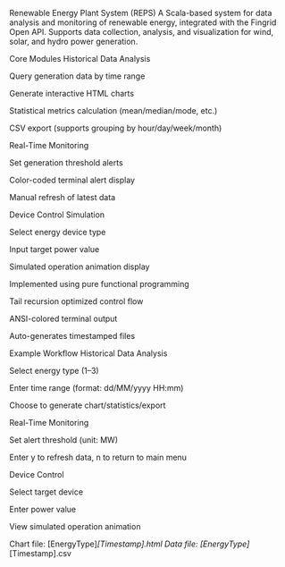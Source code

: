 Renewable Energy Plant System (REPS)
A Scala-based system for data analysis and monitoring of renewable energy, integrated with the Fingrid Open API. Supports data collection, analysis, and visualization for wind, solar, and hydro power generation.

Core Modules
Historical Data Analysis

Query generation data by time range

Generate interactive HTML charts

Statistical metrics calculation (mean/median/mode, etc.)

CSV export (supports grouping by hour/day/week/month)

Real-Time Monitoring

Set generation threshold alerts

Color-coded terminal alert display

Manual refresh of latest data

Device Control Simulation

Select energy device type

Input target power value

Simulated operation animation display

Implemented using pure functional programming

Tail recursion optimized control flow

ANSI-colored terminal output

Auto-generates timestamped files

Example Workflow
Historical Data Analysis

Select energy type (1–3)

Enter time range (format: dd/MM/yyyy HH:mm)

Choose to generate chart/statistics/export

Real-Time Monitoring

Set alert threshold (unit: MW)

Enter y to refresh data, n to return to main menu

Device Control

Select target device

Enter power value

View simulated operation animation

Chart file: [EnergyType]_[Timestamp].html
Data file: [EnergyType]_[Timestamp].csv
